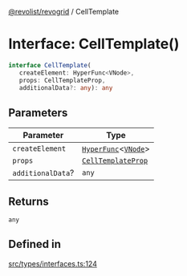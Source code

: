 [@revolist/revogrid](README.md) / CellTemplate

# Interface: CellTemplate()

```ts
interface CellTemplate(
   createElement: HyperFunc<VNode>, 
   props: CellTemplateProp, 
   additionalData?: any): any
```

## Parameters

| Parameter | Type |
| ------ | ------ |
| `createElement` | [`HyperFunc`](Interface.HyperFunc.md)\<[`VNode`](Interface.VNode.md)\> |
| `props` | [`CellTemplateProp`](Interface.CellTemplateProp.md) |
| `additionalData`? | `any` |

## Returns

`any`

## Defined in

[src/types/interfaces.ts:124](https://github.com/revolist/revogrid/blob/479ecce95b25b0761395add7477e34a6fe066174/src/types/interfaces.ts#L124)
